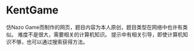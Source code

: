 # KentGame
仿Nazo Game而制作的网页，题目内容为本人原创，题目类型在网络中也许有类似。 难度不是很大，需要相关的计算机知识。 提示中有相关引导，即使计算机知识不够，也可以通过搜索获得方法。
